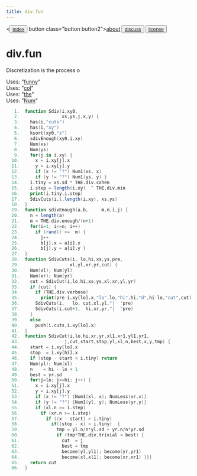 ```yaml
---
title: div.fun
---
```


<<button class="button button1"><a href="/fun/index">index</a></button>   button class="button button2"><a href="/fun/ABOUT">about</a></button>   <button class="button button1"><a href="http://github.com/timm/fun/issues">discuss</a></button>    <button class="button button2"><a href="/fun/license">license</a></button> <br>



# div.fun

Discretization is the process o

Uses:  "[funny](funny)"<br>
Uses:  "[col](col)"<br>
Uses:  "[the](the)"<br>
Uses:  "[Num](Num)"<br>

```awk
   1.  function Sdiv(i,xy0,
   2.                xs,ys,j,x,y) {
   3.    has(i,"cuts")
   4.    has(i,"xy")
   5.    ksort(xy0,"x")
   6.    sdivEnough(xy0,i.xy)
   7.    Num(xs)
   8.    Num(ys)
   9.    for(j in i.xy) {
  10.      x = i.xy[j].x
  11.      y = i.xy[j].y
  12.      if (x != "?") Num1(xs, x)
  13.      if (y != "?") Num1(ys, y) }
  14.    i.tiny = xs.sd * THE.div.cohen
  15.    i.step = length(i.xy)  ^ THE.div.min
  16.    print(i.tiny,i.step)
  17.    SdivCuts(i,1,length(i.xy), xs,ys)
  18.  }
  19.  function sdivEnough(a,b,     m,n,i,j) {
  20.    n = length(a)
  21.    m = THE.div.enough/(n+1)
  22.    for(i=1; i<=n; i++) 
  23.      if (rand() <=  m) {
  24.        j++
  25.        b[j].x = a[i].x
  26.        b[j].y = a[i].y }
  27.  }
  28.  function SdivCuts(i, lo,hi,xs,ys,pre,
  29.                   xl,yl,xr,yr,cut) {
  30.    Num(xl); Num(yl)
  31.    Num(xr); Num(yr)
  32.    cut = SdivCut(i,lo,hi,xs,ys,xl,xr,yl,yr) 
  33.    if (cut) {
  34.      if (THE.div.verbose)
  35.        print(pre i.xy[lo].x,"lo",lo,"hi",hi,"d",hi-lo,"cut",cut)
  36.      SdivCuts(i,   lo, cut,xl,yl,"|  "pre)
  37.      SdivCuts(i,cut+1,  hi,xr,yr,"|  "pre)
  38.    } 
  39.    else
  40.      push(i.cuts,i.xy[lo].x)
  41.  }
  42.  function SdivCut(i,lo,hi,xr,yr,xl1,xr1,yl1,yr1,
  43.                 j,cut,start,stop,yl,xl,n,best,x,y,tmp) {
  44.    start = i.xy[lo].x
  45.    stop  = i.xy[hi].x
  46.    if (stop - start < i.tiny) return
  47.    Num(yl); Num(xl)
  48.    n    = hi - lo + 1
  49.    best = yr.sd
  50.    for(j=lo; j<=hi; j++) {
  51.      x = i.xy[j].x
  52.      y = i.xy[j].y
  53.      if (x != "?") {Num1(xl, x); NumLess(xr,x)}
  54.      if (y != "?") {Num1(yl, y); NumLess(yr,y)} 
  55.      if (xl.n >= i.step)
  56.        if (xr.n >= i.step)
  57.          if ((x - start) > i.tiny) 
  58.            if((stop - x) > i.tiny)  {
  59.              tmp = yl.n/n*yl.sd + yr.n/n*yr.sd
  60.              if (tmp*THE.div.trivial < best) {
  61.                cut  = j
  62.                best = tmp
  63.                become(yl,yl1); become(yr,yr1)
  64.                become(xl,xl1); become(xr,xr1) }}}
  65.    return cut
  66.  }
```
